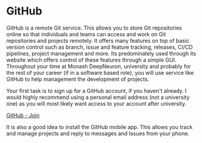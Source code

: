 # GitHub

GitHub is a remote Git service. This allows you to store Git repositories online so that individuals and teams can access and work on Git repositories and projects remotely. It offers many features on top of basic version control such as branch, issue and feature tracking, releases, CI/CD pipelines, project management and more. Its predominately used through its website which offers control of these features through a simple GUI. Throughout your time at Monash DeepNeuron, university and probably for the rest of your career (if in a software based role), you will use service like GitHub to help management the development of projects.

Your first task is to sign up for a GitHub account, if you haven't already. I would highly recommend using a personal email address (not a university one) as you will most likely want access to your account after university.

[GitHub - Join](https://github.com/join)

It is also a good idea to install the GitHub mobile app. This allows you track and manage projects and reply to messages and Issues from your phone.
